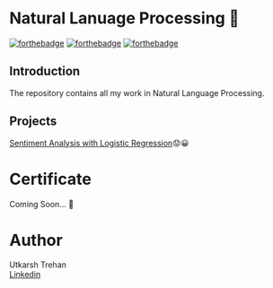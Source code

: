 # Natural Lanuage Processing 🧠


[![forthebadge](https://forthebadge.com/images/badges/made-with-python.svg)](https://forthebadge.com)
[![forthebadge](https://forthebadge.com/images/badges/built-by-developers.svg)](https://forthebadge.com)  [![forthebadge](https://forthebadge.com/images/badges/built-with-love.svg)](https://forthebadge.com)

## Introduction

The repository contains all my work in Natural Language Processing.



## Projects

[Sentiment Analysis with Logistic Regression]()😟😀
  

# Certificate   
Coming Soon... 🚧 


# Author
Utkarsh Trehan  
[Linkedin](https://www.linkedin.com/in/utkarsh-trehan-653144b5/)
